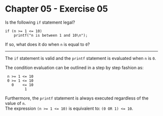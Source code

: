 # Chapter 05 - Exercise 05

Is the following `if` statement legal?

```
if (n >= 1 <= 10)
    printf("n is between 1 and 10\n");
```

If so, what does it do when `n` is equal to `0`?

---

The `if` statement is valid and the `printf` statement is evaluated when `n` is `0`.   

The condition evaluation can be outlined in a step by step fashion as: 

```
 n >= 1 <= 10
 0 >= 1 <= 10
   0    <= 10
         1
```

Furthermore, the `printf` statement is always executed regardless of the value of `n`.  
The expression `(n >= 1 <= 10)` is equivalent to: `(0 OR 1) <= 10`.
